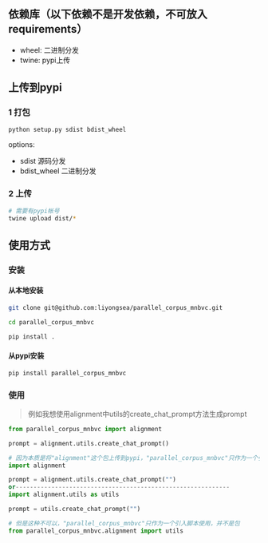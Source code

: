 ## 依赖库（以下依赖不是开发依赖，不可放入requirements）

- wheel: 二进制分发
- twine: pypi上传


## 上传到pypi

### 1 打包

```bash
python setup.py sdist bdist_wheel
```

options:
- sdist 源码分发
- bdist_wheel 二进制分发


### 2 上传

```bash
# 需要有pypi帐号
twine upload dist/*
```

## 使用方式

### 安装

#### 从本地安装
```bash
git clone git@github.com:liyongsea/parallel_corpus_mnbvc.git

cd parallel_corpus_mnbvc

pip install .
```

#### 从pypi安装

```bash
pip install parallel_corpus_mnbvc
```


### 使用

> 例如我想使用alignment中utils的create_chat_prompt方法生成prompt

```python
from parallel_corpus_mnbvc import alignment

prompt = alignment.utils.create_chat_prompt()
```

```python 
# 因为本质是将"alignment"这个包上传到pypi，"parallel_corpus_mnbvc"只作为一个引入脚本使用，所以我们可以直接引入"alignment"(但是这样如果包名与其它依赖产生冲突，则此方案不可以使用)
import alignment

prompt = alignment.utils.create_chat_prompt("")
or------------------------------------------------------------
import alignment.utils as utils

prompt = utils.create_chat_prompt("")
```

```python 
# 但是这种不可以，"parallel_corpus_mnbvc"只作为一个引入脚本使用，并不是包
from parallel_corpus_mnbvc.alignment import utils
```